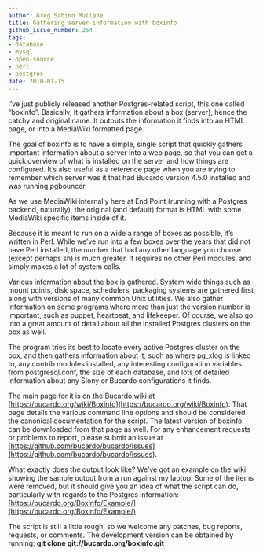 ```yaml
---
author: Greg Sabino Mullane
title: Gathering server information with boxinfo
github_issue_number: 254
tags:
- database
- mysql
- open-source
- perl
- postgres
date: 2010-01-15
---
```




I’ve just publicly released another Postgres-related script, this one called “boxinfo”. Basically, it gathers information about a box (server), hence the catchy and original name. It outputs the information it finds into an HTML page, or into a MediaWiki formatted page.

The goal of boxinfo is to have a simple, single script that quickly gathers important information about a server into a web page, so that you can get a quick overview of what is installed on the server and how things are configured. It’s also useful as a reference page when you are trying to remember which server was it that had Bucardo version 4.5.0 installed and was running pgbouncer.

As we use MediaWiki internally here at End Point (running with a Postgres backend, naturally), the original (and default) format is HTML with some MediaWiki specific items inside of it.

Because it is meant to run on a wide a range of boxes as possible, it’s written in Perl. While we’ve run into a few boxes over the years that did not have Perl installed, the number that had any other language you choose (except perhaps sh) is much greater. It requires no other Perl modules, and simply makes a lot of system calls.

Various information about the box is gathered. System wide things such as mount points, disk space, schedulers, packaging systems are gathered first, along with versions of many common Unix utilities. We also gather information on some programs where more than just the version number is important, such as puppet, heartbeat, and lifekeeper. Of course, we also go into a great amount of detail about all the installed Postgres clusters on the box as well.

The program tries its best to locate every active Postgres cluster on the box, and then gathers information about it, such as where pg_xlog is linked to, any contrib modules installed, any interesting configuration variables from postgresql.conf, the size of each database, and lots of detailed information about any Slony or Bucardo configurations it finds.

The main page for it is on the Bucardo wiki at [https://bucardo.org/wiki/Boxinfo](https://bucardo.org/wiki/Boxinfo). That page details the various command line options and should be considered the canonical documentation for the script. The latest version of boxinfo can be downloaded from that page as well. For any enhancement requests or problems to report, please submit an issue at [https://github.com/bucardo/bucardo/issues](https://github.com/bucardo/bucardo/issues).

What exactly does the output look like? We’ve got an example on the wiki showing the sample output from a run against my laptop. Some of the items were removed, but it should give you an idea of what the script can do, particularly with regards to the Postgres information: [https://bucardo.org/Boxinfo/Example/](https://bucardo.org/Boxinfo/Example/)

The script is still a little rough, so we welcome any patches, bug reports, requests, or comments. The development version can be obtained by running: **git clone git://bucardo.org/boxinfo.git**



